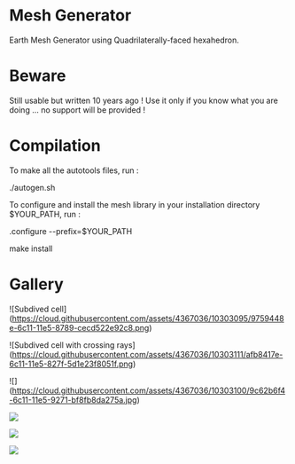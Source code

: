# Mesh Generator

Earth Mesh Generator using Quadrilaterally-faced hexahedron.


# Beware
 
Still usable but written 10 years ago ! Use it only if you know what you are doing ... no support will be provided !

# Compilation

To make all the autotools files, run :

./autogen.sh

To configure and install the mesh library in your installation directory $YOUR_PATH, run :

.configure --prefix=$YOUR_PATH

make install

# Gallery
![Subdived cell]
(https://cloud.githubusercontent.com/assets/4367036/10303095/9759448e-6c11-11e5-8789-cecd522e92c8.png)

![Subdived cell with crossing rays]
(https://cloud.githubusercontent.com/assets/4367036/10303111/afb8417e-6c11-11e5-827f-5d1e23f8051f.png)

![]
(https://cloud.githubusercontent.com/assets/4367036/10303100/9c62b6f4-6c11-11e5-9271-bf8fb8da275a.jpg)

![](https://cloud.githubusercontent.com/assets/4367036/10303083/82e91542-6c11-11e5-8495-2a35b0f28969.png)

![](https://cloud.githubusercontent.com/assets/4367036/10303087/8bac89a2-6c11-11e5-8be0-a5aea23a937e.png)

![](https://cloud.githubusercontent.com/assets/4367036/10303287/eba312da-6c12-11e5-9f95-e75947f102c8.jpg)